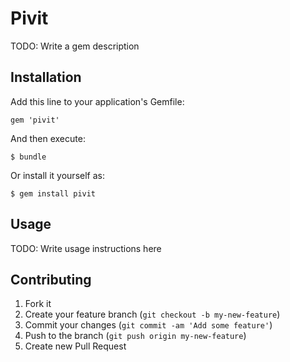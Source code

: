 # Pivit

TODO: Write a gem description

## Installation

Add this line to your application's Gemfile:

    gem 'pivit'

And then execute:

    $ bundle

Or install it yourself as:

    $ gem install pivit

## Usage

TODO: Write usage instructions here

## Contributing

1. Fork it
2. Create your feature branch (`git checkout -b my-new-feature`)
3. Commit your changes (`git commit -am 'Add some feature'`)
4. Push to the branch (`git push origin my-new-feature`)
5. Create new Pull Request
